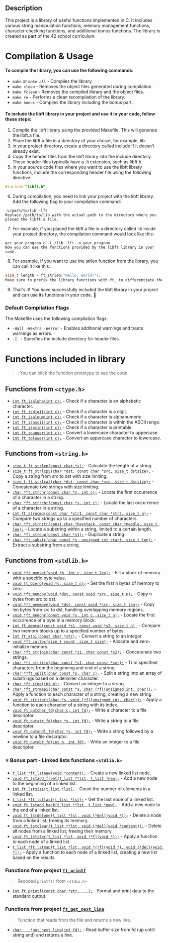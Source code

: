 ## Description
This project is a library of useful functions implemented in C. It includes various string manipulation functions, memory management functions, character checking functions, and additional bonus functions. The library is created as part of the 42 school curriculum.
# Compilation & Usage
#### To compile the library, you can use the following commands:
- `make` or `make all` - Compiles the library.
- `make clean` - Removes the object files generated during compilation.
- `make fclean` - Removes the compiled library and the object files.
- `make re` - Performs a clean recompilation of the library.
- `make bonus` - Compiles the library including the bonus part.
#### To include the libft library in your project and use it in your code, follow these steps:
1. Compile the libft library using the provided Makefile. This will generate the libft.a file.
2. Place the libft.a file in a directory of your choice, for example, lib.
3. In your project directory, create a directory called include if it doesn't already exist.
4. Copy the header files from the libft library into the include directory. These header files typically have a .h extension, such as libft.h.
5. In your source code files where you want to use the libft library functions, include the corresponding header file using the following directive:
```c
#include "libft.h"
```

6. During compilation, you need to link your project with the libft library. Add the following flag to your compilation command:
```shell
-L/path/to/lib -lft
Replace /path/to/lib with the actual path to the directory where you placed the libft.a file.
```
7. For example, if you placed the libft.a file in a directory called lib inside your project directory, the compilation command would look like this:
```shell
gcc your_program.c -L./lib -lft -o your_program
Now you can use the functions provided by the libft library in your code.
```
8. For example, if you want to use the strlen function from the library, you can call it like this:
```c
size_t length = ft_strlen("Hello, world!");
Make sure to prefix the library functions with ft_ to differentiate them from standard library functions.
```
9. That's it! You have successfully included the libft library in your project and can use its functions in your code. 🎉
### Default Compilation Flags
The Makefile uses the following compilation flags:
- `-Wall -Wextra -Werror` - Enables additional warnings and treats warnings as errors.
- `-I.` - Specifies the include directory for header files.

# Functions included in library
> ℹ️ You can click the function prototype to see the code
## Functions from `<ctype.h>`
- [`int ft_isalpha(int c);`](https://github.com/cj4ck/42-libft/blob/master/src/ft_isalpha.c) - Check if a character is an alphabetic character.
- [`int ft_isdigit(int c);`](https://github.com/cj4ck/42-libft/blob/master/src/ft_isdigit.c) - Check if a character is a digit.
- [`int ft_isalnum(int c);`](https://github.com/cj4ck/42-libft/blob/master/src/ft_isalnum.c) - Check if a character is alphanumeric.
- [`int ft_isascii(int c);`](https://github.com/cj4ck/42-libft/blob/master/src/ft_isascii.c) - Check if a character is within the ASCII range.
- [`int ft_isprint(int c);`](https://github.com/cj4ck/42-libft/blob/master/src/ft_isprint.c) - Check if a character is printable.
- [`int ft_toupper(int c);`](https://github.com/cj4ck/42-libft/blob/master/src/ft_toupper.c) - Convert a lowercase character to uppercase.
- [`int ft_tolower(int c);`](https://github.com/cj4ck/42-libft/blob/master/src/ft_tolower.c) - Convert an uppercase character to lowercase.
## Functions from `<string.h>`
- [`size_t ft_strlen(const char *s);`](https://github.com/cj4ck/42-libft/blob/master/src/ft_strlen.c) - Calculate the length of a string.
- [`size_t ft_strlcpy(char *dst, const char *src, size_t dstsize);`](https://github.com/cj4ck/42-libft/blob/master/src/ft_strlcpy.c) - Copy a string from src to dst with size limiting.
- [`size_t ft_strlcat(char *dst, const char *src, size_t dstsize);`](https://github.com/cj4ck/42-libft/blob/master/src/ft_strlcat.c) - Concatenate two strings with size limiting.
- [`char *ft_strchr(const char *s, int c);`](https://github.com/cj4ck/42-libft/blob/master/src/ft_strchr.c) - Locate the first occurrence of a character in a string.
- [`char *ft_strrchr(const char *s, int c);`](https://github.com/cj4ck/42-libft/blob/master/src/ft_strrchr.c) - Locate the last occurrence of a character in a string.
- [`int ft_strncmp(const char *str1, const char *str2, size_t n);`](https://github.com/cj4ck/42-libft/blob/master/src/ft_strncmp.c) - Compare two strings up to a specified number of characters.
- [`char *ft_strnstr(const char *haystack, const char *needle, size_t len);`](https://github.com/cj4ck/42-libft/blob/master/src/ft_strnstr.c) - Locate a substring within a string, limited to a certain length.
- [`char *ft_strdup(const char *s1);`](https://github.com/cj4ck/42-libft/blob/master/src/ft_strdup.c) - Duplicate a string.
- [`char *ft_substr(char const *s, unsigned int start, size_t len);`](https://github.com/cj4ck/42-libft/blob/master/src/ft_substr.c) - Extract a substring from a string.

## Functions from `<stdlib.h>`
- [`void *ft_memset(void *b, int c, size_t len);`](https://github.com/cj4ck/42-libft/blob/master/src/ft_memset.c) - Fill a block of memory with a specific byte value.
- [`void ft_bzero(void *s, size_t n);`](https://github.com/cj4ck/42-libft/blob/master/src/ft_bzero.c) - Set the first n bytes of memory to zero.
- [`void *ft_memcpy(void *dst, const void *src, size_t n);`](https://github.com/cj4ck/42-libft/blob/master/src/ft_memcpy.c) - Copy n bytes from src to dst.
- [`void *ft_memmove(void *dst, const void *src, size_t len);`](https://github.com/cj4ck/42-libft/blob/master/src/ft_memmove.c) - Copy len bytes from src to dst, handling overlapping memory regions.
- [`void *ft_memchr(const void *s, int c, size_t n);`](https://github.com/cj4ck/42-libft/blob/master/src/ft_memchr.c) - Locate the first occurrence of a byte in a memory block.
- [`int ft_memcmp(const void *s1, const void *s2, size_t n);`](https://github.com/cj4ck/42-libft/blob/master/src/ft_memcmp.c) - Compare two memory blocks up to a specified number of bytes.
- [`int ft_atoi(const char *str);`](https://github.com/cj4ck/42-libft/blob/master/src/ft_atoi.c) - Convert a string to an integer.
- [`void *ft_calloc(size_t count, size_t size);`](https://github.com/cj4ck/42-libft/blob/master/src/ft_calloc.c) - Allocate and zero-initialize memory.
- [`char *ft_strjoin(char const *s1, char const *s2);`](https://github.com/cj4ck/42-libft/blob/master/src/ft_strjoin.c) - Concatenate two strings.
- [`char *ft_strtrim(char const *s1, char const *set);`](https://github.com/cj4ck/42-libft/blob/master/src/ft_strtrim.c) - Trim specified characters from the beginning and end of a string.
- [`char **ft_split(char const *s, char c);`](https://github.com/cj4ck/42-libft/blob/master/src/ft_split.c) - Split a string into an array of substrings based on a delimiter character.
- [`char *ft_itoa(int n);`](https://github.com/cj4ck/42-libft/blob/master/src/ft_itoa.c) - Convert an integer to a string.
- [`char *ft_strmapi(char const *s, char (*f)(unsigned int, char));`](https://github.com/cj4ck/42-libft/blob/master/src/ft_strmapi.c) - Apply a function to each character of a string, creating a new string.
- [`void ft_striteri(char *s, void (*f)(unsigned int, char*));`](https://github.com/cj4ck/42-libft/blob/master/src/ft_striteri.c) - Apply a function to each character of a string with its index.
- [`void ft_putchar_fd(char c, int fd);`](https://github.com/cj4ck/42-libft/blob/master/src/ft_putchar_fd.c) - Write a character to a file descriptor.
- [`void ft_putstr_fd(char *s, int fd);`](https://github.com/cj4ck/42-libft/blob/master/src/ft_putstr_fd.c) - Write a string to a file descriptor.
- [`void ft_putendl_fd(char *s, int fd);`](https://github.com/cj4ck/42-libft/blob/master/src/ft_putendl_fd.c) - Write a string followed by a newline to a file descriptor.
- [`void ft_putnbr_fd(int n, int fd);`](https://github.com/cj4ck/42-libft/blob/master/src/ft_putnbr_fd.c) - Write an integer to a file descriptor.

### ⭐ Bonus part - Linked lists functions `<stdlib.h>`
- [`t_list *ft_lstnew(void *content);`](https://github.com/cj4ck/42-libft/blob/master/src/ft_lstnew.c) - Create a new linked list node.
- [`void ft_lstadd_front(t_list **lst, t_list *new);`](https://github.com/cj4ck/42-libft/blob/master/src/ft_lstadd_front.c) - Add a new node to the beginning of a linked list.
- [`int ft_lstsize(t_list *lst);`](https://github.com/cj4ck/42-libft/blob/master/src/ft_lstsize.c) - Count the number of elements in a linked list.
- [`t_list *ft_lstlast(t_list *lst);`](https://github.com/cj4ck/42-libft/blob/master/src/ft_lstlast.c) - Get the last node of a linked list.
- [`void ft_lstadd_back(t_list **lst, t_list *new);`](https://github.com/cj4ck/42-libft/blob/master/src/ft_lstadd_back.c) - Add a new node to the end of a linked list.
- [`void ft_lstdelone(t_list *lst, void (*del)(void *));`](https://github.com/cj4ck/42-libft/blob/master/src/ft_lstdelone.c) - Delete a node from a linked list, freeing its memory.
- [`void ft_lstclear(t_list **lst, void (*del)(void *content));`](https://github.com/cj4ck/42-libft/blob/master/src/ft_lstclear.c) - Delete all nodes from a linked list, freeing their memory.
- [`void ft_lstiter(t_list *lst, void (*f)(void *));`](https://github.com/cj4ck/42-libft/blob/master/src/ft_lstiter.c) - Apply a function to each node of a linked list.
- [`t_list *ft_lstmap(t_list *lst, void *(*f)(void *), void (*del)(void *));`](https://github.com/cj4ck/42-libft/blob/master/src/ft_lstmap.c) - Apply a function to each node of a linked list, creating a new list based on the results.

### Functions from project [`ft_printf`](https://github.com/cj4ck/42-ft_printf)
> Recoded `printf()` from `<stdio.h>`
- [`int ft_printf(const char *str, ...);`](https://github.com/cj4ck/42-libft/blob/master/src/ft_printf.c) - Format and print data to the standard output.

### Functions from project [`ft_get_next_line`](https://github.com/cj4ck/42-get_next_line) 
> Function that reads from the file and returns a new line.
- [`char	*get_next_line(int fd);`](https://github.com/cj4ck/42-get_next_line/blob/master/get_next_line.c) - Read buffer size from fd (up untill string end) and returns a line.
